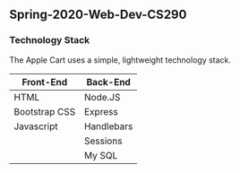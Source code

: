 ## Spring-2020-Web-Dev-CS290

### Technology Stack

The Apple Cart uses a simple, lightweight technology stack.

Front-End      | Back-End
---------------|---------
HTML           |  Node.JS
Bootstrap CSS  |  Express
Javascript     |  Handlebars
&nbsp;         |  Sessions
&nbsp;         |  My SQL
